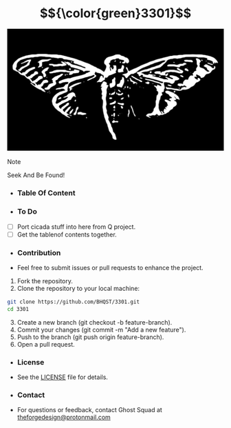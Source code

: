 # $${\color{green}3301}$$
![Logo](Logo.jpg)

> [!NOTE]  
> Seek And Be Found!
 
 - ### Table Of Content

 - ### To Do
  - [ ] Port cicada stuff into here from Q project.
  - [ ] Get the tablenof contents together.

 - ### Contribution
  - Feel free to submit issues or pull requests to enhance the project.

1. Fork the repository.
2. Clone the repository to your local machine:
```bash
git clone https://github.com/BHQST/3301.git
cd 3301
```
3. Create a new branch (git checkout -b feature-branch).
4. Commit your changes (git commit -m "Add a new feature").
5. Push to the branch (git push origin feature-branch).
6. Open a pull request.

 - ### License
 - See the [LICENSE](LINCENSE) file for details.

 - ### Contact
  - For questions or feedback, contact Ghost Squad at theforgedesign@protonmail.com
